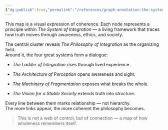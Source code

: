 ```yaml
---
{"dg-publish":true,"permalink":"/references/graph-annotation-the-system-of-integration/"}
---
```



This map is a visual expression of coherence.
Each node represents a principle within _The System of Integration_ — a living framework that traces how truth moves through awareness, ethics, and society.

The central cluster reveals _The Philosophy of Integration_ as the organizing field.  
Around it, the four great systems form a dialogue:

- _The Ladder of Integration_ rises through lived experience.
    
- _The Architecture of Perception_ opens awareness and sight.
    
- _The Machinery of Fragmentation_ exposes what breaks the whole.
    
- _The Vision for a Stable Society_ extends truth into structure.
    

Every line between them marks relationship — not hierarchy.  
The more links appear, the more coherent the philosophy becomes.

> This is not a web of control, but of connection — a map of how wholeness remembers itself.